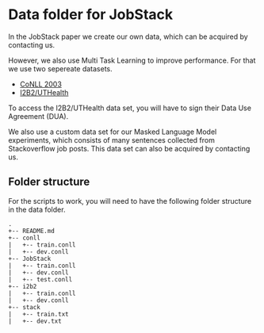 # Data folder for JobStack

In the JobStack paper we create our own data, which can be acquired by contacting us.

However, we also use Multi Task Learning to improve performance. For that we use two sepereate datasets.

- [CoNLL 2003](https://github.com/pfliu-nlp/Named-Entity-Recognition-NER-Papers/tree/master/ner_dataset/CoNLL%2B%2B)
- [I2B2/UTHealth](https://portal.dbmi.hms.harvard.edu/projects/n2c2-nlp/)

To access the I2B2/UTHealth data set, you will have to sign their Data Use Agreement (DUA).

We also use a custom data set for our Masked Language Model experiments, which consists of many sentences collected from Stackoverflow job posts. 
This data set can also be acquired by contacting us.

## Folder structure

For the scripts to work, you will need to have the following folder structure in the data folder.

```
.
+-- README.md
+-- conll
|   +-- train.conll
|   +-- dev.conll
+-- JobStack
|   +-- train.conll
|   +-- dev.conll
|   +-- test.conll
+-- i2b2
|   +-- train.conll
|   +-- dev.conll
+-- stack
|   +-- train.txt
|   +-- dev.txt
```
